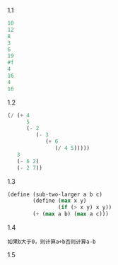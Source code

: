 1.1  

```scheme
10
12
8
3
6
19
#f
4
16
4
16
```

1.2

```scheme
(/ (+ 4
      5
      (- 2
         (- 3
            (+ 6
               (/ 4 5)))))
   3
   (- 6 2)
   (- 2 7))
```	

1.3

```scheme
(define (sub-two-larger a b c)
        (define (max x y)
                (if (> x y) x y))
        (+ (max a b) (max a c)))
```
1.4

```
如果b大于0，则计算a+b否则计算a-b	
```
1.5
```
```